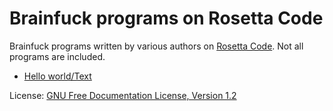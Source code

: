 # Brainfuck programs on Rosetta Code

Brainfuck programs written by various authors on [Rosetta Code](https://rosettacode.org/wiki/Category:Brainf***).
Not all programs are included.

- [Hello world/Text](https://rosettacode.org/wiki/Hello_world/Text#Brainf***)

License: [GNU Free Documentation License, Version 1.2](https://rosettacode.org/wiki/Rosetta_Code:Copyrights)

